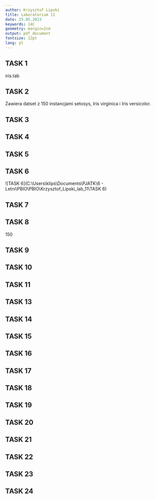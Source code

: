```yaml
---
author: Krzysztof Lipski
title: Laboratorium 11
date: 25.05.2023
keywords: 14C
geometry: margin=2cm
output: pdf_document
fontsize: 12pt
lang: pl
---
```


## TASK 1

iris.tab

## TASK 2

Zawiera datset z 150 instancjami setosys, Iris virginica i Iris versicolor.

## TASK 3

## TASK 4

## TASK 5

## TASK 6

![TASK 6](C:\Users\klips\Documents\PJATK\6 - Letni\PBIO\PBIO\Krzysztof_Lipski_lab_11\TASK 6)

## TASK 7

## TASK 8

150

## TASK 9

## TASK 10

## TASK 11

## TASK 13

## TASK 14

## TASK 15

## TASK 16

## TASK 17

## TASK 18

## TASK 19

## TASK 20

## TASK 21

## TASK 22

## TASK 23

## TASK 24
